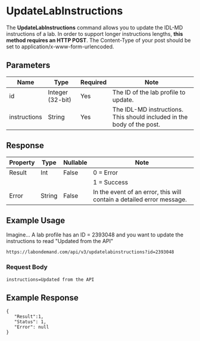 # UpdateLabInstructions

The **UpdateLabInstructions** command allows you to update the IDL-MD instructions of a lab. In order to support longer instructions lengths, **this method requires an HTTP POST**. The Content-Type of your post should be set to application/x-www-form-urlencoded.

## Parameters
|Name|Type|Required|Note|
|--- |--- |--- |--- |
|id|Integer (32-bit)|Yes|The ID of the lab profile to update.|
|instructions|String|Yes|The IDL-MD instructions. This should included in the body of the post.|

## Response
|Property|Type|Nullable|Note|
|--- |--- |--- |--- |
|Result|Int|False|0 = Error
||||1 = Success|
|Error|String|False|In the event of an error, this will contain a detailed error message.|


## Example Usage
Imagine…  A lab profile has an ID = 2393048 and you want to update the instructions to read "Updated from the API"

```
https://labondemand.com/api/v3/updatelabinstructions?id=2393048
```

### Request Body
```
instructions=Updated from the API
```

## Example Response
```linenums
{
   "Result":1,
   "Status": 1,
   "Error": null
}
```
